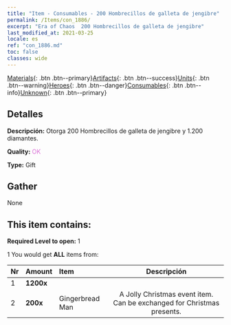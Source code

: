 ```yaml
---
title: "Item - Consumables - 200 Hombrecillos de galleta de jengibre"
permalink: /Items/con_1886/
excerpt: "Era of Chaos  200 Hombrecillos de galleta de jengibre"
last_modified_at: 2021-03-25
locale: es
ref: "con_1886.md"
toc: false
classes: wide
---
```

 [Materials](/es/Items/){: .btn .btn--primary}[Artifacts](/es/Items/Artifacts/){: .btn .btn--success}[Units](/es/Items/Units/){: .btn .btn--warning}[Heroes](/es/Items/Heroes/){: .btn .btn--danger}[Consumables](/es/Items/Consumables/){: .btn .btn--info}[Unknown](/es/Items/Unknown/){: .btn .btn--primary}

## Detalles
 **Descripción:** Otorga 200 Hombrecillos de galleta de jengibre y 1.200 diamantes.

 **Quality:** <span style="color: #DA70D6">OK</span>

 **Type:** Gift

## Gather

  None

## This item contains:

 **Required Level to open:** 1

 1 You would get **ALL** items  from:

  | Nr | Amount |     Item    | Descripción |
  |:---|:-------|:------------|:-----------:|
  | 1 |  **1200x** | <i class="fas fa-gem"/> |  | 
  | 2 |  **200x** | Gingerbread Man | A Jolly Christmas event item. Can be exchanged for Christmas presents.  | 

